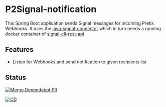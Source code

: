 # P2Signal-notification
This Spring Boot application sends Signal messages for incoming Pretix Webhooks.
It uses the [java-signal-connector](https://github.com/derBobby/java-signal-connector) which in turn needs a running docker container of [signal-cli-rest-api](https://github.com/bbernhard/signal-cli-rest-api)

## Features
* Listen for Webhooks and send notification to given recipients list

## Status

[![Merge Dependabot PR](https://github.com/derBobby/p2signal-notification/actions/workflows/dependabot-automerge.yml/badge.svg)](https://github.com/derBobby/p2signal-notification/actions/workflows/dependabot-automerge.yml)

[![CD](https://github.com/derBobby/p2signal-notification/actions/workflows/test-and-deploy.yml/badge.svg)](https://github.com/derBobby/p2signal-notification/actions/workflows/test-and-deploy.yml)